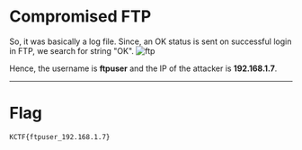 # Compromised FTP 

So, it was basically a log file. Since, an OK status is sent on successful login in FTP, we search for string "OK".
![ftp](https://user-images.githubusercontent.com/84657474/150641128-ccbff8b4-2efc-45e2-9392-402e79115826.PNG)

Hence, the username is **ftpuser** and the IP of the attacker is **192.168.1.7**.

<hr>

# Flag

```KCTF{ftpuser_192.168.1.7}```
